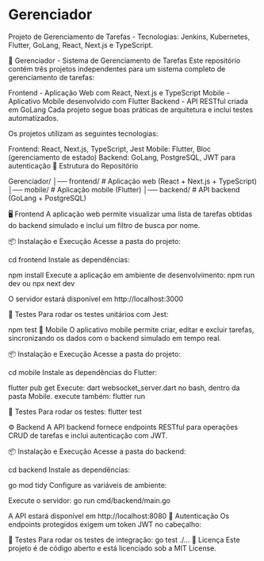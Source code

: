 # Gerenciador
Projeto de Gerenciamento de Tarefas - Tecnologias: Jenkins, Kubernetes, Flutter, GoLang, React, Next.js e TypeScript.

📝 Gerenciador - Sistema de Gerenciamento de Tarefas
Este repositório contém três projetos independentes para um sistema completo de gerenciamento de tarefas:

Frontend - Aplicação Web com React, Next.js e TypeScript
Mobile - Aplicativo Mobile desenvolvido com Flutter
Backend - API RESTful criada em GoLang
Cada projeto segue boas práticas de arquitetura e inclui testes automatizados.

Os projetos utilizam as seguintes tecnologias:

Frontend: React, Next.js, TypeScript, Jest
Mobile: Flutter, Bloc (gerenciamento de estado)
Backend: GoLang, PostgreSQL, JWT para autenticação
📂 Estrutura do Repositório

Gerenciador/
│── frontend/     # Aplicação web (React + Next.js + TypeScript)
│── mobile/       # Aplicação mobile (Flutter)
│── backend/      # API backend (GoLang + PostgreSQL)

🖥️ Frontend
A aplicação web permite visualizar uma lista de tarefas obtidas do backend simulado e inclui um filtro de busca por nome.

📦 Instalação e Execução
Acesse a pasta do projeto:

cd frontend
Instale as dependências:

npm install
Execute a aplicação em ambiente de desenvolvimento:
npm run dev ou npx next dev

O servidor estará disponível em http://localhost:3000

🧪 Testes
Para rodar os testes unitários com Jest:

npm test
📱 Mobile
O aplicativo mobile permite criar, editar e excluir tarefas, sincronizando os dados com o backend simulado em tempo real.

📦 Instalação e Execução
Acesse a pasta do projeto:

cd mobile
Instale as dependências do Flutter:

flutter pub get
Execute: dart websocket_server.dart no bash, dentro da pasta Mobile.
execute também: flutter run

🧪 Testes
Para rodar os testes:
flutter test

⚙️ Backend
A API backend fornece endpoints RESTful para operações CRUD de tarefas e inclui autenticação com JWT.

📦 Instalação e Execução
Acesse a pasta do backend:

cd backend
Instale as dependências:

go mod tidy
Configure as variáveis de ambiente:

Execute o servidor:
go run cmd/backend/main.go

A API estará disponível em http://localhost:8080
🔐 Autenticação
Os endpoints protegidos exigem um token JWT no cabeçalho:

🧪 Testes
Para rodar os testes de integração:
go test ./...
📜 Licença
Este projeto é de código aberto e está licenciado sob a MIT License.
